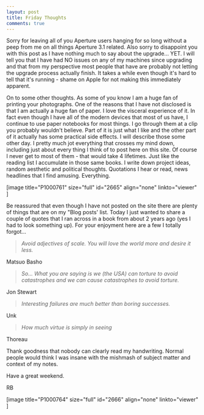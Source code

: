 ```yaml
---
layout: post
title: Friday Thoughts
comments: true
---
```

Sorry for leaving all of you Aperture users hanging for so long without a peep from me on all things Aperture 3.1 related. Also sorry to disappoint you with this post as I have nothing much to say about the upgrade... YET. I will tell you that I have had NO issues on any of my machines since upgrading and that from my perspective most people that have are probably not letting the upgrade process actually finish. It takes a while even though it's hard to tell that it's running - shame on Apple for not making this immediately apparent.

On to some other thoughts. As some of you know I am a huge fan of printing your photographs. One of the reasons that I have not disclosed is that I am actually a huge fan of paper. I love the visceral experience of it. In fact even though I have all of the modern devices that most of us have, I continue to use paper notebooks for most things. I go through them at a clip you probably wouldn't believe. Part of it is just what I like and the other part of it actually has some practical side effects. I will describe those some other day. I pretty much jot everything that crosses my mind down, including just about every thing I think of to post here on this site. Of course I never get to most of them - that would take 4 lifetimes. Just like the reading list I accumulate in those same books. I write down project ideas, random aesthetic and political thoughts. Quotations I hear or read, news headlines that I find amusing. Everything.

[image title="P1000761" size="full" id="2665" align="none" linkto="viewer" ]

Be reassured that even though I have not posted on the site there are plenty of things that are on my "Blog posts' list. Today I just wanted to share a couple of quotes that I ran across in a book from about 2 years ago (yes I had to look something up). For your enjoyment here are a few I totally forgot...
<blockquote><em>Avoid adjectives of scale. You will love the world more and desire it less.</em></blockquote>
Matsuo Basho
<blockquote><em>So... What you are saying is we (the USA) can torture to avoid catastrophes and we can cause catastrophes to avoid torture.</em></blockquote>
Jon Stewart
<blockquote><em>Interesting failures are much better than boring successes.</em></blockquote>
Unk
<blockquote><em>How much virtue is simply in seeing</em></blockquote>
Thoreau

Thank goodness that nobody can clearly read my handwriting. Normal people would think I was insane with the mishmash of subject matter and context of my notes.

Have a great weekend.

RB

[image title="P1000764" size="full" id="2666" align="none" linkto="viewer" ] 